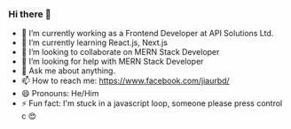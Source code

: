 ### Hi there 👋

- 🔭 I’m currently working as a Frontend Developer at API Solutions Ltd.
- 🌱 I’m currently learning React.js, Next.js
- 👯 I’m looking to collaborate on MERN Stack Developer
- 🤔 I’m looking for help with MERN Stack Developer
- 💬 Ask me about anything.
- 📫 How to reach me: https://www.facebook.com/jiaurbd/
- 😄 Pronouns: He/Him
- ⚡ Fun fact: I'm stuck in a javascript loop, someone please press control c 😍

